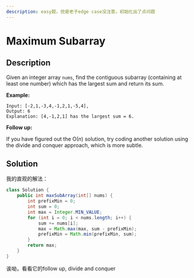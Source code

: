 ```yaml
---
description: easy题，但是老子edge case没注意，初始化出了点问题
---
```


# Maximum Subarray

## Description

Given an integer array `nums`, find the contiguous subarray \(containing at least one number\) which has the largest sum and return its sum.

**Example:**

```text
Input: [-2,1,-3,4,-1,2,1,-5,4],
Output: 6
Explanation: [4,-1,2,1] has the largest sum = 6.
```

**Follow up:**

If you have figured out the O\(_n_\) solution, try coding another solution using the divide and conquer approach, which is more subtle.

## Solution

我的直观的解法：

```java
class Solution {
    public int maxSubArray(int[] nums) {
        int prefixMin = 0;
        int sum = 0;
        int max = Integer.MIN_VALUE;
        for (int i = 0; i < nums.length; i++) {
            sum += nums[i];
            max = Math.max(max, sum - prefixMin);
            prefixMin = Math.min(prefixMin, sum);
        }
        return max;
    }
}
```

诶呦，看看它的follow up, divide and conquer



